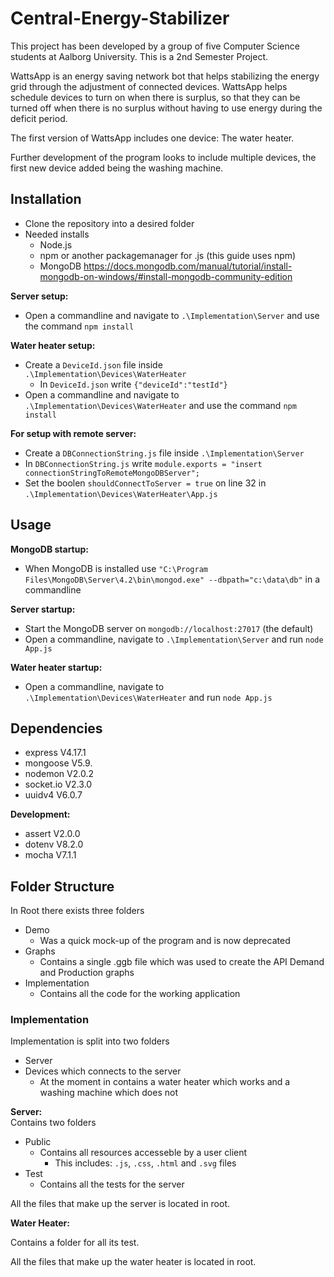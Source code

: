 # Central-Energy-Stabilizer

This project has been developed by a group of five Computer Science students at Aalborg University. This is a 2nd Semester Project.

WattsApp is an energy saving network bot that helps stabilizing the energy grid through the adjustment of connected devices. WattsApp helps schedule devices to turn on when there is surplus, so that they can be turned off when there is no surplus without having to use energy during the deficit period.

The first version of WattsApp includes one device: The water heater.

Further development of the program looks to include multiple devices, the first new device added being the washing machine.

## Installation ##
  - Clone the repository into a desired folder
  - Needed installs 
    - Node.js
    - npm or another packagemanager for .js (this guide uses npm)
    - MongoDB https://docs.mongodb.com/manual/tutorial/install-mongodb-on-windows/#install-mongodb-community-edition
    
**Server setup:**
  - Open a commandline and navigate to ```.\Implementation\Server``` and use the command ```npm install```

**Water heater setup:**
  - Create a ```DeviceId.json``` file inside ```.\Implementation\Devices\WaterHeater```
    - In ```DeviceId.json``` write ```{"deviceId":"testId"}```
  - Open a commandline and navigate to ```.\Implementation\Devices\WaterHeater``` and use the command ```npm install```


**For setup with remote server:**
 - Create a ```DBConnectionString.js``` file inside ```.\Implementation\Server```
 - In ```DBConnectionString.js``` write ```module.exports = "insert connectionStringToRemoteMongoDBServer";```
 - Set the boolen ```shouldConnectToServer = true``` on line 32 in ```.\Implementation\Devices\WaterHeater\App.js```
 
 ## Usage ##

**MongoDB startup:**
  - When MongoDB is installed use ```"C:\Program Files\MongoDB\Server\4.2\bin\mongod.exe" --dbpath="c:\data\db"``` in a commandline

**Server startup:**
 - Start the MongoDB server on ```mongodb://localhost:27017``` (the default)
 - Open a commandline, navigate to ```.\Implementation\Server``` and run ```node App.js```

**Water heater startup:**
 - Open a commandline, navigate to ```.\Implementation\Devices\WaterHeater``` and run ```node App.js```
  
## Dependencies ##
 - express V4.17.1
 - mongoose V5.9.
 - nodemon V2.0.2
 - socket.io V2.3.0
 - uuidv4 V6.0.7
 
**Development:**
 - assert V2.0.0
 - dotenv V8.2.0
 - mocha V7.1.1

## Folder Structure ##

In Root there exists three folders
  - Demo
    - Was a quick mock-up of the program and is now deprecated
  - Graphs 
    - Contains a single .ggb file which was used to create the API Demand and Production graphs
  - Implementation 
    - Contains all the code for the working application

### Implementation ###

Implementation is split into two folders 
  - Server 
  - Devices which connects to the server
    - At the moment in contains a water heater which works and a washing machine which does not

**Server:**  
Contains two folders
  - Public
    - Contains all resources accesseble by a user client
      - This includes: ```.js```, ```.css```, ```.html``` and ```.svg``` files
  - Test
    - Contains all the tests for the server
    
All the files that make up the server is located in root.

**Water Heater:**

Contains a folder for all its test.

All the files that make up the water heater is located in root.

